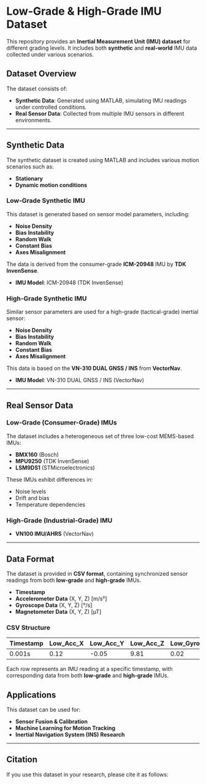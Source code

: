 # Low-Grade & High-Grade IMU Dataset  

This repository provides an **Inertial Measurement Unit (IMU) dataset** for different grading levels. It includes both **synthetic** and **real-world** IMU data collected under various scenarios.  

## Dataset Overview  

The dataset consists of:  
- **Synthetic Data**: Generated using MATLAB, simulating IMU readings under controlled conditions.  
- **Real Sensor Data**: Collected from multiple IMU sensors in different environments.  

---

## **Synthetic Data**  

The synthetic dataset is created using MATLAB and includes various motion scenarios such as:  
- **Stationary**  
- **Dynamic motion conditions**  

### **Low-Grade Synthetic IMU**  
This dataset is generated based on sensor model parameters, including:  
- **Noise Density**  
- **Bias Instability**  
- **Random Walk**  
- **Constant Bias**  
- **Axes Misalignment**  

The data is derived from the consumer-grade **ICM-20948** IMU by **TDK InvenSense**.  

- **IMU Model**: ICM-20948 (TDK InvenSense)  

### **High-Grade Synthetic IMU**  
Similar sensor parameters are used for a high-grade (tactical-grade) inertial sensor:  
- **Noise Density**  
- **Bias Instability**  
- **Random Walk**  
- **Constant Bias**  
- **Axes Misalignment**  

This data is based on the **VN-310 DUAL GNSS / INS** from **VectorNav**.  

- **IMU Model**: VN-310 DUAL GNSS / INS (VectorNav)  

---

## **Real Sensor Data**  

### **Low-Grade (Consumer-Grade) IMUs**  
The dataset includes a heterogeneous set of three low-cost MEMS-based IMUs:  
- **BMX160** (Bosch)  
- **MPU9250** (TDK InvenSense)  
- **LSM9DS1** (STMicroelectronics)  

These IMUs exhibit differences in:  
- Noise levels  
- Drift and bias  
- Temperature dependencies  

### **High-Grade (Industrial-Grade) IMU**  
- **VN100 IMU/AHRS** (VectorNav)  

---

## Data Format  

The dataset is provided in **CSV format**, containing synchronized sensor readings from both **low-grade** and **high-grade** IMUs.  

- **Timestamp**  
- **Accelerometer Data** (X, Y, Z) [m/s²]  
- **Gyroscope Data** (X, Y, Z) [°/s]  
- **Magnetometer Data** (X, Y, Z) [µT] 

### **CSV Structure**  

|Timestamp|Low_Acc_X|Low_Acc_Y|Low_Acc_Z|Low_Gyro_X|Low_Gyro_Y|Low_Gyro_Z|Low_Mag_X|Low_Mag_Y|Low_Mag_Z|High_Acc_X|High_Acc_Y|High_Acc_Z|High_Gyro_X|High_Gyro_Y|High_Gyro_Z|High_Mag_X|High_Mag_Y|High_Mag_Z|    
|---------|---------|---------|---------|----------|----------|----------|---------|---------|---------|----------|----------|----------|-----------|-----------|-----------|----------|----------|----------|   
| 0.001s  | 0.12    | -0.05   | 9.81    | 0.02     | -0.01    |  0.03    |  45.2   |  -30.1  |  12.7   |  0.12    |  -0.05   |  9.81    |  0.002    |  -0.001   |   0.003   |   45.2   |  -30.1   |   12.7   |   

Each row represents an IMU reading at a specific timestamp, with corresponding data from both **low-grade** and **high-grade** IMUs.  


## **Applications**  

This dataset can be used for:  
- **Sensor Fusion & Calibration**  
- **Machine Learning for Motion Tracking**  
- **Inertial Navigation System (INS) Research**  

---

## Citation  

If you use this dataset in your research, please cite it as follows:  
